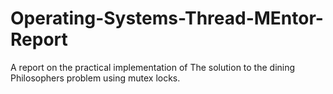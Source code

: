 # Operating-Systems-Thread-MEntor-Report
A report on the practical implementation of The solution to the dining Philosophers problem using mutex locks.
